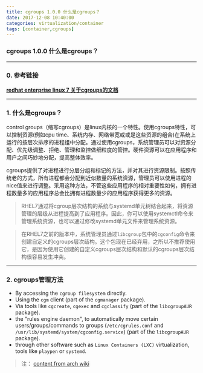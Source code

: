 ```yaml
---
title: cgroups 1.0.0 什么是cgroups？
date: 2017-12-08 10:40:00
categories: virtualization/container
tags: [container,cgroups]
---
```

### cgroups 1.0.0 什么是cgroups？

---

### 0. 参考链接
**[redhat enterprise linux 7 关于cgroups的文档](https://access.redhat.com/documentation/en-us/red_hat_enterprise_linux/7/html/resource_management_guide/chap-introduction_to_control_groups#sec-What_are_Control_Groups)**

---

### 1. 什么是cgroups？
control groups（缩写cgroups）是linux内核的一个特性。使用cgroups特性，可以控制资源(例如cpu time、系统内存、网络带宽或或是这些资源的组合)在系统上运行的按层次排序的进程组中分配。通过使用cgroups，系统管理员可以对资源分配、优先级调整、拒绝、管理和监控做细粒度的管控。硬件资源可以在应用程序和用户之间巧妙地分配，提高整体效率。

cgroups提供了对进程进行分层分组和标记的方法，并对其进行资源限制。按照传统老的方式，所有进程都会分配到近似数量的系统资源，管理员可以使用进程的nice值来进行调整。采用这种方法，不管这些应用程序的相对重要性如何，拥有进程数量多的应用程序总会比拥有进程数量少的应用程序获得更多的资源。

> RHEL7通过将cgroup层次结构的系统与systemd单元树结合起来，将资源管理的层级从进程提高到了应用程序。因此，你可以使用systemctl命令来管理系统资源，也可以通过修改systemd单元文件来管理系统资源。

> 在RHEL7之前的版本中，系统管理员通过`libcgroup`包中的`cgconfig`命令来创建自定义的cgroups层次结构。这个包现在已经弃用，之所以不推荐使用它，是因为使用它创建的自定义cgroups层次结构和默认的cgroups层次结构很容易发生冲突。

---

### 2. cgroups管理方法
- By accessing the `cgroup filesystem` directly.
- Using the `cgm` client (part of the `cgmanager` package).
- Via tools like `cgcreate`, `cgexec` and `cgclassify` (part of the `libcgroupAUR` package).
- the "rules engine daemon", to automatically move certain users/groups/commands to groups (`/etc/cgrules.conf` and `/usr/lib/systemd/system/cgconfig.service`) (part of the `libcgroupAUR` package).
- through other software such as `Linux Containers (LXC)` virtualization, tools like `playpen` or `systemd`.
>注： [content from arch wiki](https://wiki.archlinux.org/index.php/cgroups)
